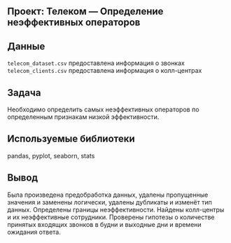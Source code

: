 ## Проект: Телеком — Определение неэффективных операторов
## Данные
`telecom_dataset.csv` предоставлена информация о звонках
`telecom_clients.csv` предоставлена информация о колл-центрах
## Задача
Необходимо определить самых неэффективных операторов по определенным признакам низкой эффективности.

## Используемые библиотеки
pandas, pyplot, seaborn, stats

## Вывод
Была произведена предобработка данных, удалены пропущенные значения и заменены логически, удалены дубликаты и изменёт тип данных. Определены границы неэффективности. Найдены колл-центры и их неэффективные сотрудники. Проверены гипотезы о количестве принятых входящих звонков в будни и выходные дни и времени ожидания ответа.
